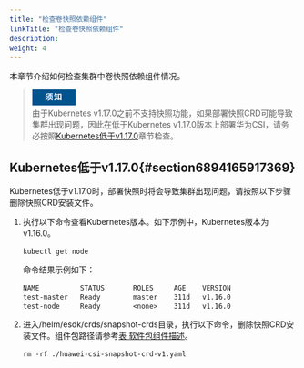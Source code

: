 ```yaml
---
title: "检查卷快照依赖组件"
linkTitle: "检查卷快照依赖组件"
description: 
weight: 4
---
```


本章节介绍如何检查集群中卷快照依赖组件情况。

>![](/public_sys-resources/zh/icon-notice.gif)  
>由于Kubernetes v1.17.0之前不支持快照功能，如果部署快照CRD可能导致集群出现问题，因此在低于Kubernetes v1.17.0版本上部署华为CSI，请务必按照[Kubernetes低于v1.17.0](#section6894165917369)章节检查。

## Kubernetes低于v1.17.0{#section6894165917369}

Kubernetes低于v1.17.0时，部署快照时将会导致集群出现问题，请按照以下步骤删除快照CRD安装文件。

1.  执行以下命令查看Kubernetes版本。如下示例中，Kubernetes版本为v1.16.0。

    ```
    kubectl get node
    ```

    命令结果示例如下：

    ```
    NAME          STATUS       ROLES     AGE    VERSION
    test-master   Ready        master    311d   v1.16.0
    test-node     Ready        <none>    311d   v1.16.0
    ```

2.  进入/helm/esdk/crds/snapshot-crds目录，执行以下命令，删除快照CRD安装文件。组件包路径请参考[表 软件包组件描述](/docs/安装部署/安装前准备/下载华为CSI软件包#zh-cn_topic_0150885197_table17200162435412)。

    ```
    rm -rf ./huawei-csi-snapshot-crd-v1.yaml
    ```

